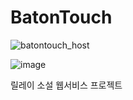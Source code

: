 # BatonTouch
![batontouch_host](https://user-images.githubusercontent.com/63915665/131249376-eb2d52ea-bfb6-482c-8cc0-41ca5645fb59.PNG)

![image](https://user-images.githubusercontent.com/63915665/131254114-472f80f0-feb4-431f-bc04-3c03b3038f0f.png)

릴레이 소설 웹서비스 프로젝트
